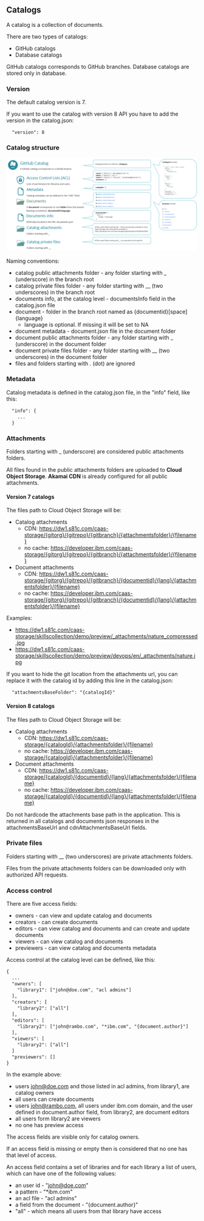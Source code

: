## Catalogs

A catalog is a collection of documents.

There are two types of catalogs: 
- GitHub catalogs
- Database catalogs

GitHub catalogs corresponds to GitHub branches. Database catalogs are stored only in database.

### Version

The default catalog version is 7.

If you want to use the catalog with version 8 API you have to add the version in the catalog.json:
```
  "version": 8
```

### Catalog structure

![GitHub Catalog](_attachments/catalog1.png)


Naming conventions:
- catalog public attachments folder - any folder starting with _ (underscore) in the branch root
- catalog private files folder - any folder starting with __ (two underscores) in the branch root
- documents info, at the catalog level - documentsInfo field in the catalog.json file
- document - folder in the branch root named as {documentid}[space]{language}
  - language is optional. If missing it will be set to NA
- document metadata - document.json file in the document folder
- document public attachments folder - any folder starting with _ (underscore) in the document folder
- document private files folder - any folder starting with __ (two underscores) in the document folder
- files and folders starting with . (dot) are ignored


### Metadata

Catalog metadata is defined in the catalog.json file, in the "info" field, like this:

```
  "info": {
    ...
  }
```

### Attachments

Folders starting with _ (underscore) are considered public attachments folders.

All files found in the public attachments folders are uploaded to **Cloud Object Storage**. **Akamai CDN** is already configured for all public attachments.

#### Version 7 catalogs

The files path to Cloud Object Storage will be:
- Catalog attachments
  - CDN: https://dw1.s81c.com/caas-storage/{gitorg}/{gitrepo}/{gitbranch}/{attachmentsfolder}/{filename}
  - no cache: https://developer.ibm.com/caas-storage/{gitorg}/{gitrepo}/{gitbranch}/{attachmentsfolder}/{filename}
- Document attachments
  - CDN: https://dw1.s81c.com/caas-storage/{gitorg}/{gitrepo}/{gitbranch}/{documentid}/{lang}/{attachmentsfolder}/{filename}
  - no cache: https://developer.ibm.com/caas-storage/{gitorg}/{gitrepo}/{gitbranch}/{documentid}/{lang}/{attachmentsfolder}/{filename}

Examples:
- https://dw1.s81c.com/caas-storage/skillscollection/demo/preview/_attachments/nature_compressed.jpg
- https://dw1.s81c.com/caas-storage/skillscollection/demo/preview/devops/en/_attachments/nature.jpg

If you want to hide the git location from the attachments url, you can replace it with the catalog id by adding this line in the catalog.json:
```
  "attachmentsBaseFolder": "{catalogId}"
```


#### Version 8 catalogs

The files path to Cloud Object Storage will be:
- Catalog attachments
  - CDN: https://dw1.s81c.com/caas-storage/{catalogId}/{attachmentsfolder}/{filename}
  - no cache: https://developer.ibm.com/caas-storage/{catalogId}/{attachmentsfolder}/{filename}
- Document attachments
  - CDN: https://dw1.s81c.com/caas-storage/{catalogId}/{documentid}/{lang}/{attachmentsfolder}/{filename}
  - no cache: https://developer.ibm.com/caas-storage/{catalogId}/{documentid}/{lang}/{attachmentsfolder}/{filename}


Do not hardcode the attachments base path in the application. This is returned in all catalogs and documents json responses in the attachmentsBaseUrl and cdnAttachmentsBaseUrl fields.


### Private files

Folders starting with __ (two underscores) are private attachments folders.

Files from the private attachments folders can be downloaded only with authorized API requests.


### Access control

There are five access fields:
- owners - can view and update catalog and documents
- creators - can create documents
- editors - can view catalog and documents and can create and update documents
- viewers - can view catalog and documents
- previewers - can view catalog and documents metadata

Access control at the catalog level can be defined, like this:

```
{
  ...
  "owners": [
    "library1": ["john@doe.com", "acl admins"]
  ],
  "creators": [
    "library2": ["all"]
  ],
  "editors": [
    "library2": ["john@rambo.com", "*ibm.com", "{document.author}"]
  ],
  "viewers": [
    "library2": ["all"]
  ]
  "previewers": []
}
```

In the example above:
- users john@doe.com and those listed in acl admins, from library1, are catalog owners
- all users can create documents
- users john@rambo.com, all users under ibm.com domain, and the user defined in document.author field, from library2, are document editors
- all users form library2 are viewers
- no one has preview access

The access fields are visible only for catalog owners.

If an access field is missing or empty then is considered that no one has that level of access.

An access field contains a set of libraries and for each library a list of users, which can have one of the following values:
- an user id - "john@doe.com"
- a pattern - "*ibm.com"
- an acl file - "acl admins"
- a field from the document - "{document.author}"
- "all" - which means all users from that library have access

